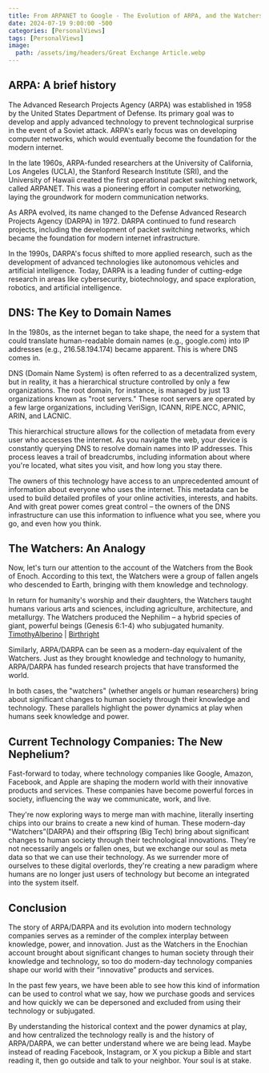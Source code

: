 ```yaml
---
title: From ARPANET to Google - The Evolution of ARPA, and the Watchers of Today's Tech Industry
date: 2024-07-19 9:00:00 -500
categories: [PersonalViews]
tags: [PersonalViews]
image:
  path: /assets/img/headers/Great Exchange Article.webp
---
```

## ARPA: A brief history

The Advanced Research Projects Agency (ARPA) was established in 1958 by the United States Department of Defense. Its primary goal was to develop and apply advanced technology to prevent technological surprise in the event of a Soviet attack. ARPA's early focus was on developing computer networks, which would eventually become the foundation for the modern internet.

In the late 1960s, ARPA-funded researchers at the University of California, Los Angeles (UCLA), the Stanford Research Institute (SRI), and the University of Hawaii created the first operational packet switching network, called ARPANET. This was a pioneering effort in computer networking, laying the groundwork for modern communication networks.

As ARPA evolved, its name changed to the Defense Advanced Research Projects Agency (DARPA) in 1972. DARPA continued to fund research projects, including the development of packet switching networks, which became the foundation for modern internet infrastructure.

In the 1990s, DARPA's focus shifted to more applied research, such as the development of advanced technologies like autonomous vehicles and artificial intelligence. Today, DARPA is a leading funder of cutting-edge research in areas like cybersecurity, biotechnology, and space exploration, robotics, and artificial intelligence.

## DNS: The Key to Domain Names

In the 1980s, as the internet began to take shape, the need for a system that could translate human-readable domain names (e.g., google.com) into IP addresses (e.g., 216.58.194.174) became apparent. This is where DNS comes in.

DNS (Domain Name System) is often referred to as a decentralized system, but in reality, it has a hierarchical structure controlled by only a few organizations. The root domain, for instance, is managed by just 13 organizations known as "root servers." These root servers are operated by a few large organizations, including VeriSign, ICANN, RIPE.NCC, APNIC, ARIN, and LACNIC.

This hierarchical structure allows for the collection of metadata from every user who accesses the internet. As you navigate the web, your device is constantly querying DNS to resolve domain names into IP addresses. This process leaves a trail of breadcrumbs, including information about where you're located, what sites you visit, and how long you stay there.

The owners of this technology have access to an unprecedented amount of information about everyone who uses the internet. This metadata can be used to build detailed profiles of your online activities, interests, and habits. And with great power comes great control – the owners of the DNS infrastructure can use this information to influence what you see, where you go, and even how you think.

## The Watchers: An  Analogy

Now, let's turn our attention to the account of the Watchers from the Book of Enoch. According to this text, the Watchers were a group of fallen angels who descended to Earth, bringing with them knowledge and technology.

In return for humanity's worship and their daughters, the Watchers taught humans various arts and sciences, including agriculture, architecture, and metallurgy. The Watchers produced the Nephilim – a hybrid species of giant, powerful beings (Genesis 6:1-4) who subjugated humanity. 
[TimothyAlberino](https://x.com/@TimothyAlberino) | [Birthright](https://www.amazon.com/Birthright-Posthuman-Apocalypse-Usurpation-Dominion/dp/B08M83XF8W/ref=sr_1_1?sr=8-1)

Similarly, ARPA/DARPA can be seen as a modern-day equivalent of the Watchers. Just as they brought knowledge and technology to humanity, ARPA/DARPA has funded research projects that have transformed the world.

In both cases, the "watchers" (whether angels or human researchers) bring about significant changes to human society through their knowledge and technology. These parallels highlight the power dynamics at play when humans seek knowledge and power.

## Current Technology Companies: The New Nephelium?

Fast-forward to today, where technology companies like Google, Amazon, Facebook, and Apple are shaping the modern world with their innovative products and services. These companies have become powerful forces in society, influencing the way we communicate, work, and live.

They're now exploring ways to merge man with machine, literally inserting chips into our brains to create a new kind of human. These modern-day "Watchers”(DARPA) and their offspring (Big Tech) bring about significant changes to human society through their technological innovations. They're not necessarily angels or fallen ones, but we exchange our soul as meta data so that we can use their technology. As we surrender more of ourselves to these digital overlords, they're creating a new paradigm where humans are no longer just users of technology but become an integrated into the system itself.


## Conclusion

The story of ARPA/DARPA and its evolution into modern technology companies serves as a reminder of the complex interplay between knowledge, power, and innovation. Just as the Watchers in the Enochian account brought about significant changes to human society through their knowledge and technology, so too do modern-day technology companies shape our world with their “innovative” products and services.

In the past few years, we have been able to see how this kind of information can be used to control what we say, how we purchase goods and services and how quickly we can be depersoned and excluded from using their technology or subjugated.

By understanding the historical context and the power dynamics at play, and how centralized the technology really is and the history of ARPA/DARPA, we can better understand where we are being lead. 
Maybe instead of reading Facebook, Instagram, or X you pickup a Bible and start reading it, then go outside and talk to your neighbor. 
Your soul is at stake.